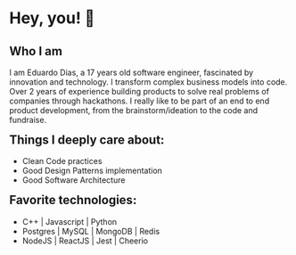 <h1> Hey, you! 👋 </h1>

<h2>Who I am</h2>

<p>
I am Eduardo Dias, a 17 years old software engineer, fascinated by innovation and technology.
I transform complex business models into code. Over 2 years of experience building products to solve real problems of companies through hackathons. I really like to be part of an end to end product development, from the brainstorm/ideation to the code and fundraise.
</p>


<h2 style="margin-top: 15px;">Things I deeply care about:</h2>

<ul>

  <li>Clean Code practices</li>
  <li>Good Design Patterns implementation</li>
  <li>Good Software Architecture</li>


</ul>

<h2 style="margin-top: 15px;"> Favorite technologies:</h2>

<ul>

  <li>C++ | Javascript | Python</li>
  <li>Postgres | MySQL | MongoDB | Redis</li>
  <li>NodeJS | ReactJS | Jest | Cheerio</li>


</ul>
